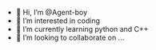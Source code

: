 - 👋 Hi, I’m @Agent-boy
- 👀 I’m interested in coding
- 🌱 I’m currently learning python and C++
- 💞️ I’m looking to collaborate on ...
  

<!---
Agent-boy/Agent-boy is a ✨ special ✨ repository because its `README.md` (this file) appears on your GitHub profile.
You can click the Preview link to take a look at your changes.
--->
